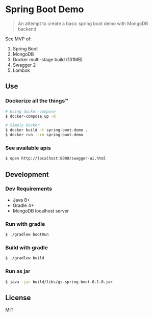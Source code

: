 # Spring Boot Demo
> An attempt to create a basic spring boot demo with MongoDB backend

See MVP of:
1. Spring Boot
2. MongoDB
3. Docker multi-stage build (131MB)
4. Swagger 2
5. Lombok

## Use

### Dockerize all the things™

```sh
# Using docker-compose
$ docker-compose up -d

# Simply Docker
$ docker build -t spring-boot-demo .
$ docker run --rm spring-boot-demo
```

### See available apis

```sh
$ open http://localhost:8080/swagger-ui.html
```

## Development

### Dev Requirements

- Java 8+
- Gradle 4+
- MongoDB localhost server

### Run with gradle

```sh
$ ./gradlew bootRun
```

### Build with gradle

```sh
$ ./gradlew build
```

### Run as jar

```sh
$ java -jar build/libs/gs-spring-boot-0.1.0.jar
```

## License

MIT
